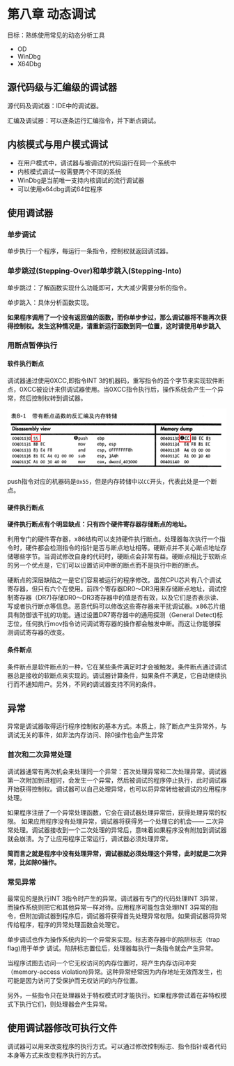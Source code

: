 # 第八章 动态调试

目标：熟练使用常见的动态分析工具

* OD
* WinDbg
* X64Dbg

## 源代码级与汇编级的调试器

源代码及调试器：IDE中的调试器。

汇编及调试器：可以逐条运行汇编指令，并下断点调试。

## 内核模式与用户模式调试

* 在用户模式中，调试器与被调试的代码运行在同一个系统中
* 内核模式调试一般需要两个不同的系统
* WinDbg是当前唯一支持内核调试的流行调试器
* 可以使用x64dbg调试64位程序

## 使用调试器

###  单步调试

单步执行一个程序，每运行一条指令，控制权就返回调试器。

### 单步跳过(Stepping-Over)和单步跳入(Stepping-Into)

单步跳过：了解函数实现什么功能即可，大大减少需要分析的指令。

单步跳入：具体分析函数实现。

**如果程序调用了一个没有返回值的函数，而你单步步过，那么调试器将不能再次获得控制权。发生这种情况是，请重新运行函数到同一位置，这时请使用单步跳入**

### 用断点暂停执行

#### 软件执行断点

调试器通过使用0XCC,即指令INT 3的机器码，重写指令的首个字节来实现软件断点，0XCC被设计来供调试器使用。当0XCC指令执行后，操作系统会产生一个异常，然后控制权转到调试器。

![image-20220117111407940](images/81.png)

push指令对应的机器码是`0x55`，但是内存转储中以`CC`开头，代表此处是一个断点。

#### 硬件执行断点

**硬件执行断点有个明显缺点：只有四个硬件寄存器存储断点的地址。**

利用专门的硬件寄存器，x86结构可以支持硬件执行断点。处理器每次执行一个指令时，硬件都会检测指令的指针是否与断点地址相等。硬断点并不关心断点地址存储哪些字节。当调试修改自身的代码时，硬断点会非常有益。硬断点相比于软断点的另一个优点是，它们可以设置访问中断的断点而不是执行中断的断点。


硬断点的深层缺陷之一是它们容易被运行的程序修改。虽然CPU芯片有八个调试寄存器，但只有六个在使用。前四个寄存器DR0〜DR3用来存储断点地址，调试控制寄存器（DR7)存储DR0〜DR3寄存器中的值是否有效，以及它们是否表示读、写或者执行断点等信息。恶意代码可以修改这些寄存器来干扰调试器。x86芯片组具有防御该干扰的功能。通过设置DR7寄存器中的通用探测（General Detect)标志位，任何执行mov指令访问调试寄存器的操作都会触发中断。而这让你能够探测调试寄存器的改变。

#### 条件断点

条件断点是软件断点的一种，它在某些条件满足时才会被触发。条件断点通过调试器总是接收的软断点来实现的。调试器计算条件，如果条件不满足，它自动继续执行而不通知用户。另外，不同的调试器支持不同的条件。

## 异常

异常是调试器取得运行程序控制权的基本方式。本质上，除了断点产生异常外，与调试无关的事件，如非法内存访问、除0操作也会产生异常

### 首次和二次异常处理

调试器通常有两次机会来处理同一个异常：首次处理异常和二次处理异常。调试器第一次附加到进程时，会发生一个异常，然后被调试的程序停止执行，此时调试器开始获得控制权。调试器可以自己处理异常，也可以将异常转给被调试的应用程序处理。

如果程序注册了一个异常处理函数，它会在调试器处理异常后，获得处理异常的权限。
如果应用程序没有处理异常，调试器将获得另一个处理它的机会—— 二次异常处理。调试器接收到一个二次处理的异常后，意味着如果程序没有附加到调试器就会崩溃。为了让应用程序正常运行，调试器必须处理异常。

**简而言之就是程序中没有处理异常，调试器就必须处理这个异常，此时就是二次异常，比如除0操作。**



### 常见异常

最常见的是执行INT 3指令时产生的异常。调试器有专门的代码处理INT 3异常，而操作系统则把它和其他异常一样对待。应用程序可能包含处理INT 3异常的指令，但附加调试器到程序后，调试器将获得首先处理异常权限。如果调试器将异常传给程序，程序的异常处理函数会处理它。



单步调试也作为操作系统内的一个异常来实现。标志寄存器中的陷阱标志（trap flag)用于单步 调试。陷阱标志置位后，处理器每执行一条指令就会产生异常。



当程序试图去访问一个它无权访问的内存位置时，将产生内存访问冲突（memory-access violation)异常。这种异常经常因为内存地址无效而发生，也可能是因为访问了受保护而无权访问的内存位置。



另外，一些指令只在处理器处于特权模式时才能执行。如果程序尝试着在非特权模式下执行它们，则处理器会产生异常。



## 使用调试器修改可执行文件

调试器可以用来改变程序的执行方式。可以通过修改控制标志、指令指针或者代码本身等方式来改变程序执行的方式。






